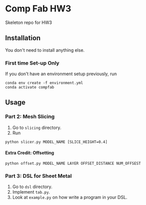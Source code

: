 # Comp Fab HW3

Skeleton repo for HW3

## Installation

You don't need to install anything else.

### First time Set-up Only

If you don't have an environment setup previously, run

```
conda env create -f environment.yml
conda activate compfab
```

## Usage

### Part 2: Mesh Slicing

1. Go to `slicing` directory.
2. Run
```
python slicer.py MODEL_NAME [SLICE_HEIGHT=0.4]
```

#### Extra Credit: Offsetting
```
python offset.py MODEL_NAME LAYER OFFSET_DISTANCE NUM_OFFSEST
```

### Part 3: DSL for Sheet Metal

1. Go to `dsl` directory.
2. Implement `tab.py`.
3. Look at `example.py` on how write a program in your DSL.

